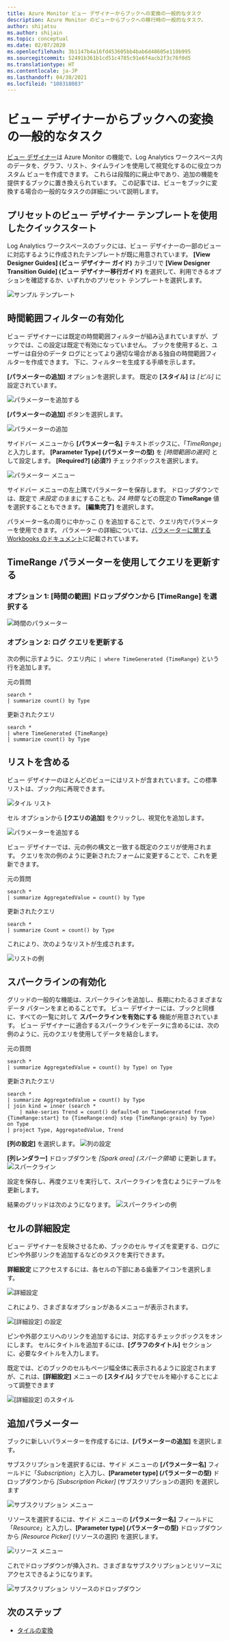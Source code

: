 ```yaml
---
title: Azure Monitor ビュー デザイナーからブックへの変換の一般的なタスク
description: Azure Monitor のビューからブックへの移行時の一般的なタスク。
author: shijatsu
ms.author: shijain
ms.topic: conceptual
ms.date: 02/07/2020
ms.openlocfilehash: 3b1147b4a16fd453605bb4bab6d48605e110b995
ms.sourcegitcommit: 52491b361b1cd51c4785c91e6f4acb2f3c76f0d5
ms.translationtype: HT
ms.contentlocale: ja-JP
ms.lasthandoff: 04/30/2021
ms.locfileid: "108318083"
---
```

# <a name="view-designer-to-workbooks-conversion-common-tasks"></a>ビュー デザイナーからブックへの変換の一般的なタスク
[ビュー デザイナー](view-designer.md)は Azure Monitor の機能で、Log Analytics ワークスペース内のデータを、グラフ、リスト、タイムラインを使用して視覚化するのに役立つカスタム ビューを作成できます。 これらは段階的に廃止中であり、追加の機能を提供するブックに置き換えられています。 この記事では、ビューをブックに変換する場合の一般的なタスクの詳細について説明します。


## <a name="quickstart-with-preset-view-designer-templates"></a>プリセットのビュー デザイナー テンプレートを使用したクイックスタート

Log Analytics ワークスペースのブックには、ビュー デザイナーの一部のビューに対応するように作成されたテンプレートが既に用意されています。 **[View Designer Guides] (ビュー デザイナー ガイド)** カテゴリで **[View Designer Transition Guide] (ビュー デザイナー移行ガイド)** を選択して、利用できるオプションを確認するか、いずれかのプリセット テンプレートを選択します。

![サンプル テンプレート](media/view-designer-conversion-tasks/templates.png)

## <a name="enabling-time-range-filter"></a>時間範囲フィルターの有効化
ビュー デザイナーには既定の時間範囲フィルターが組み込まれていますが、ブックでは、この設定は既定で有効になっていません。 ブックを使用すると、ユーザーは自分のデータ ログにとってより適切な場合がある独自の時間範囲フィルターを作成できます。 下に、フィルターを生成する手順を示します。

**[パラメーターの追加]** オプションを選択します。 既定の **[スタイル]** は *[ピル]* に設定されています。

![パラメーターを追加する](media/view-designer-conversion-tasks/add-param.png)

 **[パラメーターの追加]** ボタンを選択します。

![パラメーターの追加](media/view-designer-conversion-tasks/add-parameter.png)

サイドバー メニューから **[パラメーター名]** テキストボックスに、「*TimeRange*」と入力します。 **[Parameter Type] (パラメーターの型)** を *[時間範囲の選択]* として設定します。 **[Required?] (必須?)** チェックボックスを選択します。

![パラメーター メニュー](media/view-designer-conversion-tasks/parameter-menu.png)

サイドバー メニューの左上隅でパラメーターを保存します。 ドロップダウンでは、既定で *未設定* のままにすることも、*24 時間* などの既定の **TimeRange** 値を選択することもできます。 **[編集完了]** を選択します。

パラメーター名の周りに中かっこ {} を追加することで、クエリ内でパラメーターを使用できます。 パラメーターの詳細については、[パラメーターに関する Workbooks のドキュメント](https://github.com/microsoft/Application-Insights-Workbooks/blob/master/Documentation/Parameters/Parameters.md)に記載されています。

## <a name="updating-queries-with-the-timerange-parameter"></a>TimeRange パラメーターを使用してクエリを更新する

### <a name="option-1-select-timerange-from-the-time-range-dropdown"></a>オプション 1: [時間の範囲] ドロップダウンから [TimeRange] を選択する

![時間のパラメーター](media/view-designer-conversion-tasks/time-parameter.png)

### <a name="option-2-update-your-log-queries"></a>オプション 2: ログ クエリを更新する

次の例に示すように、クエリ内に `| where TimeGenerated {TimeRange}` という行を追加します。

元の質問
```KQL
search * 
| summarize count() by Type
```

更新されたクエリ
```KQL
search * 
| where TimeGenerated {TimeRange} 
| summarize count() by Type
```

## <a name="including-a-list"></a>リストを含める
ビュー デザイナーのほとんどのビューにはリストが含まれています。この標準リストは、ブック内に再現できます。

![タイル リスト](media/view-designer-conversion-tasks/tile-list.png)

セル オプションから **[クエリの追加]** をクリックし、視覚化を追加します。

![パラメーターを追加する](media/view-designer-conversion-tasks/add-param.png)

ビュー デザイナーでは、元の例の構文と一致する既定のクエリが使用されます。 クエリを次の例のように更新されたフォームに変更することで、これを更新できます。

元の質問
```KQL
search * 
| summarize AggregatedValue = count() by Type
```

更新されたクエリ
```KQL
search * 
| summarize Count = count() by Type
```

これにより、次のようなリストが生成されます。

![リストの例](media/view-designer-conversion-tasks/list-example.png)

## <a name="enabling-sparklines"></a>スパークラインの有効化
グリッドの一般的な機能は、スパークラインを追加し、長期にわたるさまざまなデータ パターンをまとめることです。 ビュー デザイナーには、ブックと同様に、すべての一覧に対して **スパークラインを有効にする** 機能が用意されています。 ビュー デザイナーに適合するスパークラインをデータに含めるには、次の例のように、元のクエリを使用してデータを結合します。

元の質問
```KQL
search *
| summarize AggregatedValue = count() by Type) on Type
```

更新されたクエリ
```KQL
search * 
| summarize AggregatedValue = count() by Type
| join kind = inner (search * 
    | make-series Trend = count() default=0 on TimeGenerated from {TimeRange:start} to {TimeRange:end} step {TimeRange:grain} by Type) on Type
| project Type, AggregatedValue, Trend
```

**[列の設定]** を選択します。
![列の設定](media/view-designer-conversion-tasks/column-settings.png)

**[列レンダラー]** ドロップダウンを *[Spark area] (スパーク領域)* に更新します。
![スパークライン](media/view-designer-conversion-tasks/sparkline.png)

設定を保存し、再度クエリを実行して、スパークラインを含むようにテーブルを更新します。

結果のグリッドは次のようになります。 ![スパークラインの例 ](media/view-designer-conversion-tasks/sparkline-example.png)

## <a name="advanced-cell-settings"></a>セルの詳細設定
ビュー デザイナーを反映させるため、ブックのセル サイズを変更する、ログにピンや外部リンクを追加するなどのタスクを実行できます。

**詳細設定** にアクセスするには、各セルの下部にある歯車アイコンを選択します。

![詳細設定](media/view-designer-conversion-tasks/advanced-settings.png)

これにより、さまざまなオプションがあるメニューが表示されます。

![[詳細設定] の設定](media/view-designer-conversion-tasks/advanced-settings-settings.png)

ピンや外部クエリへのリンクを追加するには、対応するチェックボックスをオンにします。 セルにタイトルを追加するには、**[グラフのタイトル]** セクションに、必要なタイトルを入力します。

既定では、どのブックのセルもページ幅全体に表示されるように設定されますが、これは、**[詳細設定]** メニューの **[スタイル]** タブでセルを縮小することによって調整できます

![[詳細設定] のスタイル](media/view-designer-conversion-tasks/advanced-settings-style.png)

 
## <a name="additional-parameters"></a>追加パラメーター
ブックに新しいパラメーターを作成するには、**[パラメーターの追加]** を選択します。 

サブスクリプションを選択するには、サイド メニューの **[パラメーター名]** フィールドに「*Subscription*」と入力し、**[Parameter type] (パラメーターの型)** ドロップダウンから *[Subscription Picker]* (サブスクリプションの選択) を選択します

![サブスクリプション メニュー](media/view-designer-conversion-tasks/subscription-filter.png)

リソースを選択するには、サイド メニューの **[パラメーター名]** フィールドに「*Resource*」と入力し、**[Parameter type] (パラメーターの型)** ドロップダウンから *[Resource Picker]* (リソースの選択) を選択します。

![リソース メニュー](media/view-designer-conversion-tasks/resource-filter.png)

これでドロップダウンが挿入され、さまざまなサブスクリプションとリソースにアクセスできるようになります。

![サブスクリプション リソースのドロップダウン](media/view-designer-conversion-tasks/subscription-resource.png)


## <a name="next-steps"></a>次のステップ
- [タイルの変換](view-designer-conversion-tiles.md)
